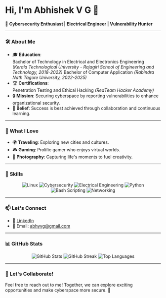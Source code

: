 # Hi, I'm Abhishek V G 👋

🌟 **Cybersecurity Enthusiast | Electrical Engineer | Vulnerability Hunter**

---

### 🛠 **About Me**
- 🎓 **Education**:  
  Bachelor of Technology in Electrical and Electronics Engineering  
  *(Kerala Technological University - Rajagiri School of Engineering and Technology, 2018-2022)*
  Bachelor of Computer Application
  *(Rabindra Nath Tagore University, 2022-2025)* 
- 🏆 **Certifications**:  
  Penetration Testing and Ethical Hacking *(RedTeam Hacker Academy)*  
- 🔒 **Mission**: Securing cyberspace by reporting vulnerabilities to enhance organizational security.  
- 🤝 **Belief**: Success is best achieved through collaboration and continuous learning.  

---

### 🌟 **What I Love**
- 🌍 **Traveling**: Exploring new cities and cultures.  
- 🎮 **Gaming**: Prolific gamer who enjoys virtual worlds.  
- 📸 **Photography**: Capturing life's moments to fuel creativity.  

---

### 🚀 **Skills**
<div align="center">
<img src="https://img.shields.io/badge/Linux-FCC624?style=for-the-badge&logo=linux&logoColor=black" alt="Linux">
<img src="https://img.shields.io/badge/Cybersecurity-0078D4?style=for-the-badge&logo=cybersecurity&logoColor=white" alt="Cybersecurity">
<img src="https://img.shields.io/badge/Electrical%20Engineering-orange?style=for-the-badge" alt="Electrical Engineering">
<img src="https://img.shields.io/badge/Python-3776AB?style=for-the-badge&logo=python&logoColor=white" alt="Python">
<img src="https://img.shields.io/badge/Bash_Scripting-4EAA25?style=for-the-badge&logo=gnu-bash&logoColor=white" alt="Bash Scripting">
<img src="https://img.shields.io/badge/Networking-29ABE2?style=for-the-badge&logo=cisco&logoColor=white" alt="Networking">
</div>

---

### 📫 **Let's Connect**
- 💼 [LinkedIn](https://www.linkedin.com/in/abhyvg)  
- 📧 Email: [abhyvg@gmail.com](mailto:abhyvg@gmail.com)

---

### 📊 **GitHub Stats**
<div align="center">
  <img src="https://github-readme-stats.vercel.app/api?username=abhyvg&show_icons=true&theme=radical" alt="GitHub Stats">
  <img src="https://github-readme-streak-stats.herokuapp.com/?user=abhyvg&theme=radical&hide_border=true" alt="GitHub Streak">
  <img src="https://github-readme-stats.vercel.app/api/top-langs/?username=abhyvg&layout=compact&theme=radical" alt="Top Languages">
</div>

---

### 🌟 **Let's Collaborate!**
Feel free to reach out to me! Together, we can explore exciting opportunities and make cyberspace more secure. 🚀



<!--
**abhyvg/abhyvg** is a ✨ _special_ ✨ repository because its `README.md` (this file) appears on your GitHub profile.

Here are some ideas to get you started:

- 🔭 I’m currently working on ...
- 🌱 I’m currently learning ...
- 👯 I’m looking to collaborate on ...
- 🤔 I’m looking for help with ...
- 💬 Ask me about ...
- 📫 How to reach me: ...
- 😄 Pronouns: ...
- ⚡ Fun fact: ...
-->
